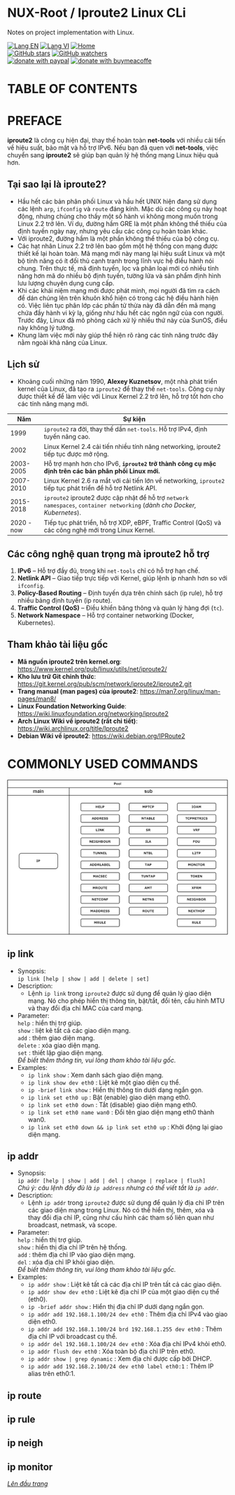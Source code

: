 # NUX-Root / Iproute2 Linux CLi
Notes on project implementation with Linux.

[![Lang EN](https://img.shields.io/badge/lang-en-yellow)](Iproute2-CLi.md)
[![Lang VI](https://img.shields.io/badge/lang-vi-green)](Iproute2-CLi.vi.md)
[![Home](https://img.shields.io/badge/Main-blue)](../README.md)<br/>
[![GitHub stars](https://img.shields.io/github/stars/quachdoduy/NUX-Root?logo=GitHub&style=flat&color=red)](https://github.com/quachdoduy/NUX-Root/stargazers)
[![GitHub watchers](https://img.shields.io/github/watchers/quachdoduy/NUX-Root?logo=GitHub&style=flat&color=blue)](https://github.com/quachdoduy/NUX-Root/watchers)<br/>
[![donate with paypal](https://img.shields.io/badge/Like_it%3F-Donate!-green?logo=githubsponsors&logoColor=orange&style=flat)](https://paypal.me/quachdoduy)
[![donate with buymeacoffe](https://img.shields.io/badge/Like_it%3F-Donate!-blue?logo=githubsponsors&logoColor=orange&style=flat)](https://buymeacoffee.com/quachdoduy)

# TABLE OF CONTENTS


# PREFACE
**iproute2** là công cụ hiện đại, thay thế hoàn toàn **net-tools** với nhiều cải tiến về hiệu suất, bảo mật và hỗ trợ IPv6. Nếu bạn đã quen với **net-tools**, việc chuyển sang **iproute2** sẽ giúp bạn quản lý hệ thống mạng Linux hiệu quả hơn.

## Tại sao lại là iproute2?
- Hầu hết các bản phân phối Linux và hầu hết UNIX hiện đang sử dụng các lệnh `arp`, `ifconfig` và `route` đáng kính. Mặc dù các công cụ này hoạt động, nhưng chúng cho thấy một số hành vi không mong muốn trong Linux 2.2 trở lên. Ví dụ, đường hầm GRE là một phần không thể thiếu của định tuyến ngày nay, nhưng yêu cầu các công cụ hoàn toàn khác.
- Với iproute2, đường hầm là một phần không thể thiếu của bộ công cụ.
- Các hạt nhân Linux 2.2 trở lên bao gồm một hệ thống con mạng được thiết kế lại hoàn toàn. Mã mạng mới này mang lại hiệu suất Linux và một bộ tính năng có ít đối thủ cạnh tranh trong lĩnh vực hệ điều hành nói chung. Trên thực tế, mã định tuyến, lọc và phân loại mới có nhiều tính năng hơn mã do nhiều bộ định tuyến, tường lửa và sản phẩm định hình lưu lượng chuyên dụng cung cấp.
- Khi các khái niệm mạng mới được phát minh, mọi người đã tìm ra cách để dán chúng lên trên khuôn khổ hiện có trong các hệ điều hành hiện có. Việc liên tục phân lớp các phần tử thừa này đã dẫn đến mã mạng chứa đầy hành vi kỳ lạ, giống như hầu hết các ngôn ngữ của con người. Trước đây, Linux đã mô phỏng cách xử lý nhiều thứ này của SunOS, điều này không lý tưởng.
- Khung làm việc mới này giúp thể hiện rõ ràng các tính năng trước đây nằm ngoài khả năng của Linux.

## Lịch sử
- Khoảng cuối những năm 1990, **Alexey Kuznetsov**, một nhà phát triển kernel của Linux, đã tạo ra `iproute2` để thay thế `net-tools`. Công cụ này được thiết kế để làm việc với Linux Kernel 2.2 trở lên, hỗ trợ tốt hơn cho các tính năng mạng mới.

| Năm | Sự kiện |
|-------|------------------------------------------------------------------------------------|
| 1999  | `iproute2` ra đời, thay thế dần `net-tools`. Hỗ trợ IPv4, định tuyến nâng cao. |
| 2002  | Linux Kernel 2.4 cải tiến nhiều tính năng networking, iproute2 tiếp tục được mở rộng. |
| 2003-2005 | Hỗ trợ mạnh hơn cho IPv6, **`iproute2` trở thành công cụ mặc định trên các bản phân phối Linux mới.** |
| 2007-2010 | Linux Kernel 2.6 ra mắt với cải tiến lớn về networking, `iproute2` tiếp tục phát triển để hỗ trợ Netlink API. |
| 2015-2018 | `iproute2` iproute2 được cập nhật để hỗ trợ `network namespaces`, `container networking` (*dành cho Docker, Kubernetes*). |
| 2020 - now | Tiếp tục phát triển, hỗ trợ XDP, eBPF, Traffic Control (QoS) và các công nghệ mới trong Linux Kernel. |

## Các công nghệ quan trọng mà iproute2 hỗ trợ
1. **IPv6** – Hỗ trợ đầy đủ, trong khi `net-tools` chỉ có hỗ trợ hạn chế.
2. **Netlink API** – Giao tiếp trực tiếp với Kernel, giúp lệnh ip nhanh hơn so với `ifconfig`.
3. **Policy-Based Routing** – Định tuyến dựa trên chính sách (ip rule), hỗ trợ nhiều bảng định tuyến (ip route).
4. **Traffic Control (QoS)** – Điều khiển băng thông và quản lý hàng đợi (`tc`).
5. **Network Namespace** – Hỗ trợ container networking (Docker, Kubernetes).

## Tham khảo tài liệu gốc
- **Mã nguồn iproute2 trên kernel.org**: https://www.kernel.org/pub/linux/utils/net/iproute2/
- **Kho lưu trữ Git chính thức**:  https://git.kernel.org/pub/scm/network/iproute2/iproute2.git
- **Trang manual (man pages) của iproute2**: https://man7.org/linux/man-pages/man8/
- **Linux Foundation Networking Guide**: https://wiki.linuxfoundation.org/networking/iproute2
- **Arch Linux Wiki về iproute2 (rất chi tiết)**: https://wiki.archlinux.org/title/Iproute2
- **Debian Wiki về iproute2**: https://wiki.debian.org/IPRoute2

# COMMONLY USED COMMANDS

![Overview](../assets/images/IPRoute2.png "Overview")

## ip link
- Synopsis:<br>
    `ip link [help | show | add | delete | set]`<br>
- Description:
    - Lệnh `ip link` trong `iproute2` được sử dụng để quản lý giao diện mạng. Nó cho phép hiển thị thông tin, bật/tắt, đổi tên, cấu hình MTU và thay đổi địa chỉ MAC của card mạng.
- Parameter:<br>
    `help` : hiển thị trợ giúp.<br>
    `show` : liệt kê tất cả các giao diện mạng.<br>
    `add` : thêm giao diện mạng.<br>
    `delete` : xóa giao diện mạng.<br>
    `set` : thiết lập giao diện mạng.<br>
    *Để biết thêm thông tin, vui lòng tham khảo tài liệu gốc.*
- Examples:
    - `ip link show` : Xem danh sách giao diện mạng.
    - `ip link show dev eth0` : Liệt kê một giao diện cụ thể.
    - `ip -brief link show` : Hiển thị thông tin dưới dạng ngắn gọn.
    - `ip link set eth0 up` : Bật (enable) giao diện mạng eth0.
    - `ip link set eth0 down` : Tắt (disable) giao diện mạng eth0.
    - `ip link set eth0 name wan0` : Đổi tên giao diện mạng eth0 thành wan0.
    - `ip link set eth0 down && ip link set eth0 up` : Khởi động lại giao diện mạng.

## ip addr
- Synopsis:<br>
    `ip addr [help | show | add | del | change | replace | flush]`<br>
    *Chú ý: câu lệnh đầy đủ là `ip address` nhưng có thể viết tắt là `ip addr`.*
- Description:
    - Lệnh `ip addr` trong `iproute2` được sử dụng để quản lý địa chỉ IP trên các giao diện mạng trong Linux. Nó có thể hiển thị, thêm, xóa và thay đổi địa chỉ IP, cũng như cấu hình các tham số liên quan như broadcast, netmask, và scope.
- Parameter:<br>
    `help` : hiển thị trợ giúp.<br>
    `show` : hiển thị địa chỉ IP trên hệ thống.<br>
    `add` : thêm địa chỉ IP vào giao diện mạng.<br>
    `del` : xóa địa chỉ IP khỏi giao diện.<br>
    *Để biết thêm thông tin, vui lòng tham khảo tài liệu gốc.*
- Examples:
    - `ip addr show` : Liệt kê tất cả các địa chỉ IP trên tất cả các giao diện.
    - `ip addr show dev eth0` :  Liệt kê địa chỉ IP của một giao diện cụ thể (eth0).
    - `ip -brief addr show` : Hiển thị địa chỉ IP dưới dạng ngắn gọn.
    - `ip addr add 192.168.1.100/24 dev eth0` : Thêm địa chỉ IPv4 vào giao diện eth0.
    - `ip addr add 192.168.1.100/24 brd 192.168.1.255 dev eth0` : Thêm địa chỉ IP với broadcast cụ thể.
    - `ip addr del 192.168.1.100/24 dev eth0` : Xóa địa chỉ IPv4 khỏi eth0.
    - `ip addr flush dev eth0` : Xóa toàn bộ địa chỉ IP trên eth0.
    - `ip addr show | grep dynamic` : Xem địa chỉ được cấp bởi DHCP.
    - `ip addr add 192.168.2.100/24 dev eth0 label eth0:1` : Thêm IP alias trên eth0:1.

## ip route

## ip rule

## ip neigh

## ip monitor

*[Lên đầu trang](#nux-root--iproute2-linux-cli)*